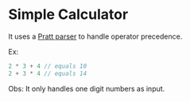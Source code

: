 # Simple Calculator

It uses a [Pratt parser](https://en.wikipedia.org/wiki/Operator-precedence_parser#Pratt_parsing) to handle operator precedence.

Ex:

```js
2 * 3 + 4 // equals 10
2 + 3 * 4 // equals 14
```

Obs: It only handles one digit numbers as input.